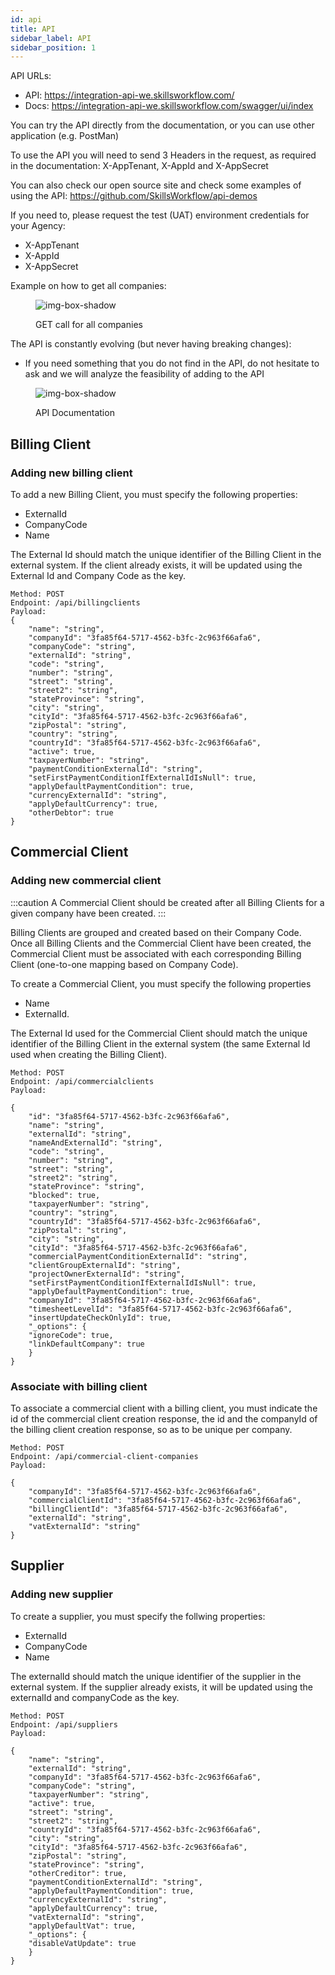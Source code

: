 ```yaml
---
id: api
title: API
sidebar_label: API
sidebar_position: 1
---
```


API URLs:

- API: https://integration-api-we.skillsworkflow.com/
- Docs: https://integration-api-we.skillsworkflow.com/swagger/ui/index

You can try the API directly from the documentation, or you can use other application (e.g. PostMan)

To use the API you will need to send 3 Headers in the request, as required in the documentation: X-AppTenant, X-AppId and X-AppSecret

You can also check our open source site and check some examples of using the API: https://github.com/SkillsWorkflow/api-demos

If you need to, please request the test (UAT) environment credentials for your Agency:

- X-AppTenant
- X-AppId
- X-AppSecret

Example on how to get all companies:

<figure>

![img-box-shadow](/img/integrations/technical1.png)

<figcaption>GET call for all companies </figcaption>
</figure>

The API is constantly evolving (but never having breaking changes):

- If you need something that you do not find in the API, do not hesitate to ask and we will analyze the feasibility of adding to the API

<figure>

![img-box-shadow](/img/integrations/technical2.png)

<figcaption>API Documentation</figcaption>
</figure>

## Billing Client

### Adding new billing client

To add a new Billing Client, you must specify the following properties:
- ExternalId
- CompanyCode
- Name

The External Id should match the unique identifier of the Billing Client in the external system. If the client already exists, it will be updated using the External Id and Company Code as the key.

```
Method: POST
Endpoint: /api/billingclients
Payload:
{
    "name": "string",
    "companyId": "3fa85f64-5717-4562-b3fc-2c963f66afa6",
    "companyCode": "string",
    "externalId": "string",
    "code": "string",
    "number": "string",
    "street": "string",
    "street2": "string",
    "stateProvince": "string",
    "city": "string",
    "cityId": "3fa85f64-5717-4562-b3fc-2c963f66afa6",
    "zipPostal": "string",
    "country": "string",
    "countryId": "3fa85f64-5717-4562-b3fc-2c963f66afa6",
    "active": true,
    "taxpayerNumber": "string",
    "paymentConditionExternalId": "string",
    "setFirstPaymentConditionIfExternalIdIsNull": true,
    "applyDefaultPaymentCondition": true,
    "currencyExternalId": "string",
    "applyDefaultCurrency": true,
    "otherDebtor": true
}
```

## Commercial Client

### Adding new commercial client

:::caution 
A Commercial Client should be created after all Billing Clients for a given company have been created. 
:::

Billing Clients are grouped and created based on their Company Code. Once all Billing Clients and the Commercial Client have been created, the Commercial Client must be associated with each corresponding Billing Client (one-to-one mapping based on Company Code). 

To create a Commercial Client, you must specify the following properties
- Name
- ExternalId.

The External Id used for the Commercial Client should match the unique identifier of the Billing Client in the external system (the same External Id used when creating the Billing Client).

```
Method: POST
Endpoint: /api/commercialclients
Payload:

{
    "id": "3fa85f64-5717-4562-b3fc-2c963f66afa6",
    "name": "string",
    "externalId": "string",
    "nameAndExternalId": "string",
    "code": "string",
    "number": "string",
    "street": "string",
    "street2": "string",
    "stateProvince": "string",
    "blocked": true,
    "taxpayerNumber": "string",
    "country": "string",
    "countryId": "3fa85f64-5717-4562-b3fc-2c963f66afa6",
    "zipPostal": "string",
    "city": "string",
    "cityId": "3fa85f64-5717-4562-b3fc-2c963f66afa6",
    "commercialPaymentConditionExternalId": "string",
    "clientGroupExternalId": "string",
    "projectOwnerExternalId": "string",
    "setFirstPaymentConditionIfExternalIdIsNull": true,
    "applyDefaultPaymentCondition": true,
    "companyId": "3fa85f64-5717-4562-b3fc-2c963f66afa6",
    "timesheetLevelId": "3fa85f64-5717-4562-b3fc-2c963f66afa6",
    "insertUpdateCheckOnlyId": true,
    "_options": {
    "ignoreCode": true,
    "linkDefaultCompany": true
    }
}
```

### Associate with billing client

To associate a commercial client with a billing client, you must indicate the id of the commercial client creation response, the id and the companyId of the billing client creation response, so as to be unique per company.

```
Method: POST
Endpoint: /api/commercial-client-companies
Payload:

{
    "companyId": "3fa85f64-5717-4562-b3fc-2c963f66afa6",
    "commercialClientId": "3fa85f64-5717-4562-b3fc-2c963f66afa6",
    "billingClientId": "3fa85f64-5717-4562-b3fc-2c963f66afa6",
    "externalId": "string",
    "vatExternalId": "string"
}
```

## Supplier

### Adding new supplier

To create a supplier, you must specify the follwing properties:
- ExternalId
- CompanyCode
- Name
 
The externalId should match the unique identifier of the supplier in the external system. If the supplier already exists, it will be updated using the externalId and companyCode as the key.

```
Method: POST
Endpoint: /api/suppliers
Payload:

{
    "name": "string",
    "externalId": "string",
    "companyId": "3fa85f64-5717-4562-b3fc-2c963f66afa6",
    "companyCode": "string",
    "taxpayerNumber": "string",
    "active": true,
    "street": "string",
    "street2": "string",
    "countryId": "3fa85f64-5717-4562-b3fc-2c963f66afa6",
    "city": "string",
    "cityId": "3fa85f64-5717-4562-b3fc-2c963f66afa6",
    "zipPostal": "string",
    "stateProvince": "string",
    "otherCreditor": true,
    "paymentConditionExternalId": "string",
    "applyDefaultPaymentCondition": true,
    "currencyExternalId": "string",
    "applyDefaultCurrency": true,
    "vatExternalId": "string",
    "applyDefaultVat": true,
    "_options": {
    "disableVatUpdate": true
    }
}
```